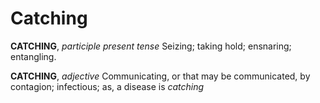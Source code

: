 # Catching

**CATCHING**, _participle present tense_ Seizing; taking hold; ensnaring; entangling.

**CATCHING**, _adjective_ Communicating, or that may be communicated, by contagion; infectious; as, a disease is _catching_